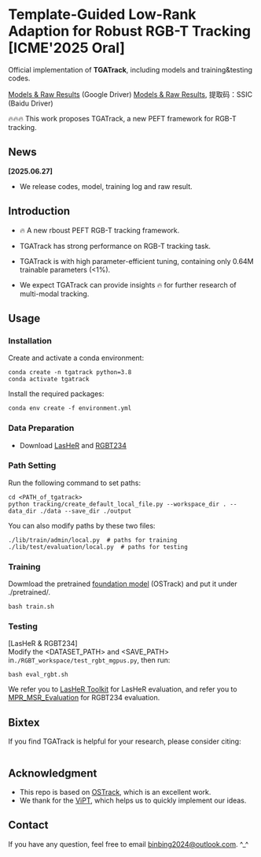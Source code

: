 # Template-Guided Low-Rank Adaption for Robust RGB-T Tracking [ICME'2025 Oral]
Official implementation of **TGATrack**, including models and training&testing codes.

[Models & Raw Results](https://drive.google.com/drive/folders/19RjO_cabtJLzbIoYqDM4JPFjARrkidMD?usp=drive_link)
(Google Driver)
[Models & Raw Results](https://pan.baidu.com/s/1ec6Zz9zdb8uD0lqY3MnOYQ), 提取码：SSIC
(Baidu Driver)

:fire::fire::fire: This work proposes TGATrack, a new PEFT framework for RGB-T tracking.

## News
**[2025.06.27]**
- We release codes, model, training log and raw result.

## Introduction
- :fire: A new rboust PEFT RGB-T tracking framework.

- TGATrack has strong performance on RGB-T tracking task.

- TGATrack is with high parameter-efficient tuning, containing only 0.64M trainable parameters (<1%).

- We expect TGATrack can provide insights :fire: for further research of multi-modal tracking.


## Usage
### Installation
Create and activate a conda environment:
```
conda create -n tgatrack python=3.8
conda activate tgatrack
```
Install the required packages:
```
conda env create -f environment.yml
```

### Data Preparation
- Download [LasHeR](https://github.com/BUGPLEASEOUT/LasHeR) and [RGBT234](https://github.com/mmic-lcl/Datasets-and-benchmark-code)

### Path Setting
Run the following command to set paths:
```
cd <PATH_of_tgatrack>
python tracking/create_default_local_file.py --workspace_dir . --data_dir ./data --save_dir ./output
```
You can also modify paths by these two files:
```
./lib/train/admin/local.py  # paths for training
./lib/test/evaluation/local.py  # paths for testing
```

### Training
Dowmload the pretrained [foundation model](https://drive.google.com/drive/folders/1ttafo0O5S9DXK2PX0YqPvPrQ-HWJjhSy?usp=sharing) (OSTrack) 
and put it under ./pretrained/.
```
bash train.sh
```

### Testing
[LasHeR & RGBT234] \
Modify the <DATASET_PATH> and <SAVE_PATH> in```./RGBT_workspace/test_rgbt_mgpus.py```, then run:
```
bash eval_rgbt.sh
```
We refer you to [LasHeR Toolkit](https://github.com/BUGPLEASEOUT/LasHeR) for LasHeR evaluation, 
and refer you to [MPR_MSR_Evaluation](https://sites.google.com/view/ahutracking001/) for RGBT234 evaluation.

## Bixtex
If you find TGATrack is helpful for your research, please consider citing:

```bibtex

```

## Acknowledgment
- This repo is based on [OSTrack](https://github.com/botaoye/OSTrack), which is an excellent work.
- We thank for the [ViPT](https://github.com/jiawen-zhu/ViPT), which helps us to quickly implement our ideas.

## Contact
If you have any question, feel free to email binbing2024@outlook.com. ^_^